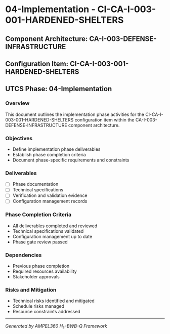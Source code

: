 # 04-Implementation - CI-CA-I-003-001-HARDENED-SHELTERS

## Component Architecture: CA-I-003-DEFENSE-INFRASTRUCTURE
## Configuration Item: CI-CA-I-003-001-HARDENED-SHELTERS
## UTCS Phase: 04-Implementation

### Overview
This document outlines the implementation phase activities for the CI-CA-I-003-001-HARDENED-SHELTERS configuration item within the CA-I-003-DEFENSE-INFRASTRUCTURE component architecture.

### Objectives
- Define implementation phase deliverables
- Establish phase completion criteria
- Document phase-specific requirements and constraints

### Deliverables
- [ ] Phase documentation
- [ ] Technical specifications
- [ ] Verification and validation evidence
- [ ] Configuration management records

### Phase Completion Criteria
- All deliverables completed and reviewed
- Technical specifications validated
- Configuration management up to date
- Phase gate review passed

### Dependencies
- Previous phase completion
- Required resources availability
- Stakeholder approvals

### Risks and Mitigation
- Technical risks identified and mitigated
- Schedule risks managed
- Resource constraints addressed

---
*Generated by AMPEL360 H₂-BWB-Q Framework*
